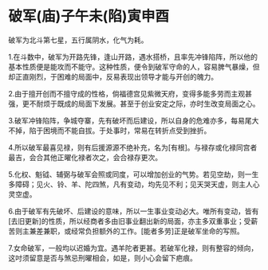 # 破军(庙)子午未(陷)寅申酉

破军为北斗第七星，五行属阴水，化气为耗。

1.在斗数中，破军为开路先锋，逢山开路，遇水搭桥，且率先冲锋陷阵，所以他的基本性质便是能攻而不能守。这种性质，便令到破军守命的人，容易脾气暴燥，但却正直刚烈，于困难的局面中，反易表现出领导才能与开创的魄力。

2.由于擅开创而不擅守成的性格，倘福德宫见紫微天府，变得多能多劳而主观甚强，更不耐烦于既成的局面下发展。甚至于创业安定之际，亦时生改变局面之心。

3.破军冲锋陷阵，争城夺寨，先有破坏而后建设，所以自身的危难亦多，每易尾大不掉，陷于困境而不能自拔。于处事时，常易在转折点受到挫折。

4.所以破军最喜见禄，则有后援源源不绝补充，名为[有根]。与禄存或化禄同宫者最吉，会合其他正曜化禄者次之，会合禄存更次。

5.化权、魁钺、辅弼与破军会照或同度，可以增加创业的气势。若见空劫，则一生多障碍；见火、铃、羊、陀四煞，凡有变动，均先见不利；见天哭天虚，则主人心灵空虚。

6.由于破军有先破坏、后建设的意味，所以一生事业变动必大。唯所有变动，皆有[去旧更新]的性质，所以经商者多由旧事业翻出新的局面，亦主多双重事业；受薪苦则主兼差兼职，或经常负担额外的工作。[能者多劳]正是破军坐命的写照。

7.女命破军，一般均以迟婚为宜。遇羊陀者更甚。若破军化禄，则有整容的倾向，这吋须留意是否与煞忌刑曜相会，如是，则小心会留下疤痕。